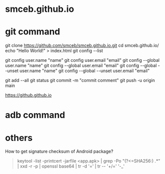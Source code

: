 # smceb.github.io

# git command
git clone https://github.com/smceb/smceb.github.io.git
cd smceb.github.io/
echo "Hello World!" > index.html
git config --list 

git config user.name "name"
git config user.email "email"
git config --global user.name "name"
git config --global user.email "email"
git config --global --unset user.name "name"
git config --global --unset user.email "email"

git add --all
git status
git commit -m "commit comment"
git push -u origin main

https://github.github.io

# adb command

# others
How to get signature checksum of Android package?
> keytool -list -printcert -jarfile <app.apk> | grep -Po "(?<=SHA256:) .*" | xxd -r -p | openssl base64 | tr -d '=' | tr -- '+/=' '-_'